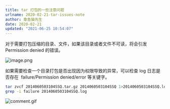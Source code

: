 ```yaml
---
title: tar 打包的一些注意问题
urlname: 2020-02-21-tar-issues-note
author: 章鱼猫先生
date: 2020-02-21
updated: "2021-06-25 10:54:07"
---
```


对于需要打包压缩的目录、文件，如果该目录或者文件不可读，将会引发 Permission denied 的错误。

![image.png](https://shub.weiyan.tech/yuque/elog-cookbook-img/Fmpxm2Evzh8ZNYFQ3QnjgoP3fNn2.png)

如果需要检查一个目录打包是否出现因为权限导致的异常，可以检查 log 日志是否存在  failure/Permission denied/error 等关键字。

```bash
tar zvcf 2014060503104SSQ.tar.gz 2014060503104SSQ 1>2014060503104SSQ.log 2>&1
grep -i failure 2014060503104SSQ.log
```

![comment.gif](https://shub.weiyan.tech/yuque/elog-cookbook-img/FlMO8jnjfaW7QalT7nyPkxQ4d37w.gif)
